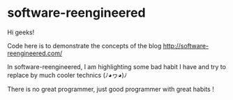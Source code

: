 # software-reengineered

Hi geeks!

Code here is to demonstrate the concepts of the blog
http://software-reengineered.com/

In software-reengineered, I am highlighting some bad habit I have
and try to replace by much cooler technics (ﾉ◕ヮ◕)ﾉ

There is no great programmer, just good programmer with great habits !
